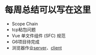 # 每周总结可以写在这里

* Scope Chain
* tcp粘包问题
* Vue 单文件组件 (SFC) 规范
* G6项目待完成
* 浏览器作业[server](./browser/server.js)、[client](browser/client.js)